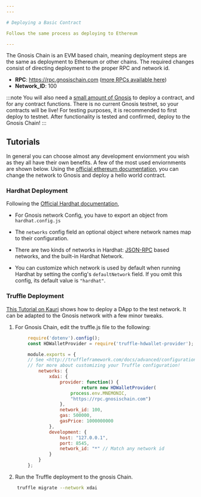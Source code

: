 ```yaml
---
---

# Deploying a Basic Contract

Follows the same process as deploying to Ethereum

---
```


The Gnosis Chain is an EVM based chain, meaning deployment steps are the same as deployment to Ethereum or other chains. The required changes consist of directing deployment to the proper RPC and network id.

- **RPC**: https://rpc.gnosischain.com ([more RPCs available here](https://developers.gnosischain.com/for-developers/developer-resources#json-rpc-endpoints))
- **Network_ID**: 100


:::note
You will also need a [small amount of Gnosis](https://developers.gnosischain.com/for-users/get-xdai-tokens) to deploy a contract, and for any contract functions. There is no current Gnosis testnet, so your contracts will be live! 
For testing purposes, it is recommended to first deploy to testnet. After functionality is tested and confirmed, deploy to the Gnosis Chain!
:::

## Tutorials

In general you can choose almost any development enviornment you wish as they all have their own benefits. A few of the most used enviornments are shown below. Using the [official ethereum documentation](https://ethereum.org/en/developers/tutorials/hello-world-smart-contract/), you can change the network to Gnosis and deploy a hello world contract.

### Hardhat Deployment

Following the [Official Hardhat documentation](https://hardhat.org/hardhat-runner/docs/guides/project-setup),

- For Gnosis network Config, you have to export an object from ```hardhat.config.js```

- The ```networks``` config field an optional object where network names map to their configuration.

- There are two kinds of networks in Hardhat: [JSON-RPC](https://eth.wiki/json-rpc/API) based networks, and the built-in Hardhat Network.

- You can customize which network is used by default when running Hardhat by setting the config's ```defaultNetwork``` field. If you omit this config, its default value is ```"hardhat"```.

### Truffle Deployment

[This Tutorial on Kauri](https://kauri.io/#collections/POA%20Tutorial%20series/poa-part-1-develop-and-deploy-a-smart-contract/) shows how to deploy a DApp to the test network. It can be adapted to the Gnosis network with a few minor tweaks.

1. For Gnosis Chain, edit the truffle.js file to the following:

```js showLineNumbers
        require('dotenv').config();
        const HDWalletProvider = require('truffle-hdwallet-provider');

        module.exports = {
        // See <http://truffleframework.com/docs/advanced/configuration>
        // for more about customizing your Truffle configuration!
            networks: {
                xdai: {
                    provider: function() {
                            return new HDWalletProvider(
                        process.env.MNEMONIC,
                        "https://rpc.gnosischain.com")
                    },
                    network_id: 100,
                    gas: 500000,
                    gasPrice: 1000000000
                },
                development: {
                    host: "127.0.0.1",
                    port: 8545,
                    network_id: "*" // Match any network id
                }
            }
        };
```

2. Run the Truffle deployment to the gnosis Chain.

```bash showLineNumbers
    truffle migrate --network xdai
```
